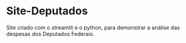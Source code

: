 # Site-Deputados
Site criado com o streamlit e o python, para demonstrar a análise das despesas dos Deputados Federais.
